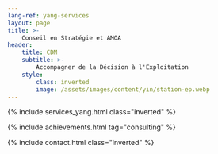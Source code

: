 ```yaml
---
lang-ref: yang-services
layout: page
title: >-
    Conseil en Stratégie et AMOA
header:
    title: CDM
    subtitle: >-
        Accompagner de la Décision à l'Exploitation
    style:
        class: inverted
        image: /assets/images/content/yin/station-ep.webp
---
```


{% include services_yang.html class="inverted" %}

{% include achievements.html tag="consulting" %}

{% include contact.html class="inverted" %}
